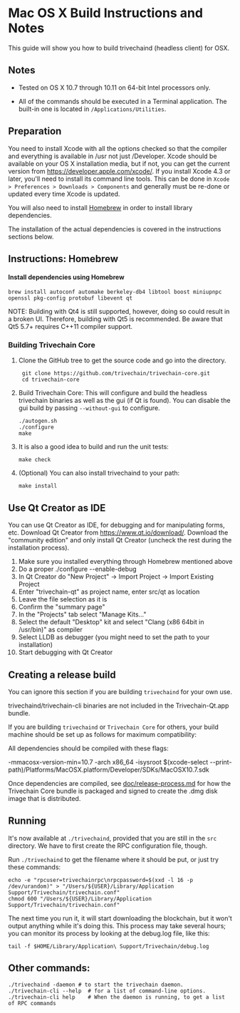 Mac OS X Build Instructions and Notes
====================================
This guide will show you how to build trivechaind (headless client) for OSX.

Notes
-----

* Tested on OS X 10.7 through 10.11 on 64-bit Intel processors only.

* All of the commands should be executed in a Terminal application. The
built-in one is located in `/Applications/Utilities`.

Preparation
-----------

You need to install Xcode with all the options checked so that the compiler
and everything is available in /usr not just /Developer. Xcode should be
available on your OS X installation media, but if not, you can get the
current version from https://developer.apple.com/xcode/. If you install
Xcode 4.3 or later, you'll need to install its command line tools. This can
be done in `Xcode > Preferences > Downloads > Components` and generally must
be re-done or updated every time Xcode is updated.

You will also need to install [Homebrew](http://brew.sh) in order to install library
dependencies.

The installation of the actual dependencies is covered in the instructions
sections below.

Instructions: Homebrew
----------------------

#### Install dependencies using Homebrew

    brew install autoconf automake berkeley-db4 libtool boost miniupnpc openssl pkg-config protobuf libevent qt

NOTE: Building with Qt4 is still supported, however, doing so could result in a broken UI. Therefore, building with Qt5 is recommended. Be aware that Qt5 5.7+ requires C++11 compiler support.

### Building Trivechain Core

1. Clone the GitHub tree to get the source code and go into the directory.

        git clone https://github.com/trivechain/trivechain-core.git
        cd trivechain-core

2.  Build Trivechain Core:
    This will configure and build the headless trivechain binaries as well as the gui (if Qt is found).
    You can disable the gui build by passing `--without-gui` to configure.

        ./autogen.sh
        ./configure
        make

3.  It is also a good idea to build and run the unit tests:

        make check

4.  (Optional) You can also install trivechaind to your path:

        make install

Use Qt Creator as IDE
------------------------
You can use Qt Creator as IDE, for debugging and for manipulating forms, etc.
Download Qt Creator from https://www.qt.io/download/. Download the "community edition" and only install Qt Creator (uncheck the rest during the installation process).

1. Make sure you installed everything through Homebrew mentioned above
2. Do a proper ./configure --enable-debug
3. In Qt Creator do "New Project" -> Import Project -> Import Existing Project
4. Enter "trivechain-qt" as project name, enter src/qt as location
5. Leave the file selection as it is
6. Confirm the "summary page"
7. In the "Projects" tab select "Manage Kits..."
8. Select the default "Desktop" kit and select "Clang (x86 64bit in /usr/bin)" as compiler
9. Select LLDB as debugger (you might need to set the path to your installation)
10. Start debugging with Qt Creator

Creating a release build
------------------------
You can ignore this section if you are building `trivechaind` for your own use.

trivechaind/trivechain-cli binaries are not included in the Trivechain-Qt.app bundle.

If you are building `trivechaind` or `Trivechain Core` for others, your build machine should be set up
as follows for maximum compatibility:

All dependencies should be compiled with these flags:

 -mmacosx-version-min=10.7
 -arch x86_64
 -isysroot $(xcode-select --print-path)/Platforms/MacOSX.platform/Developer/SDKs/MacOSX10.7.sdk

Once dependencies are compiled, see [doc/release-process.md](release-process.md) for how the Trivechain Core
bundle is packaged and signed to create the .dmg disk image that is distributed.

Running
-------

It's now available at `./trivechaind`, provided that you are still in the `src`
directory. We have to first create the RPC configuration file, though.

Run `./trivechaind` to get the filename where it should be put, or just try these
commands:

    echo -e "rpcuser=trivechainrpc\nrpcpassword=$(xxd -l 16 -p /dev/urandom)" > "/Users/${USER}/Library/Application Support/Trivechain/trivechain.conf"
    chmod 600 "/Users/${USER}/Library/Application Support/Trivechain/trivechain.conf"

The next time you run it, it will start downloading the blockchain, but it won't
output anything while it's doing this. This process may take several hours;
you can monitor its process by looking at the debug.log file, like this:

    tail -f $HOME/Library/Application\ Support/Trivechain/debug.log

Other commands:
-------

    ./trivechaind -daemon # to start the trivechain daemon.
    ./trivechain-cli --help  # for a list of command-line options.
    ./trivechain-cli help    # When the daemon is running, to get a list of RPC commands
